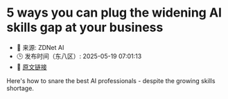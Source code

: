 # 5 ways you can plug the widening AI skills gap at your business
- 📅 来源: ZDNet AI
- 🕒 发布时间（东八区）: 2025-05-19 07:01:13
- 🔗 [原文链接](https://www.zdnet.com/article/the-ai-skills-gap-keeps-growing-here-are-five-ways-to-fill-it/)

Here's how to snare the best AI professionals - despite the growing skills shortage.